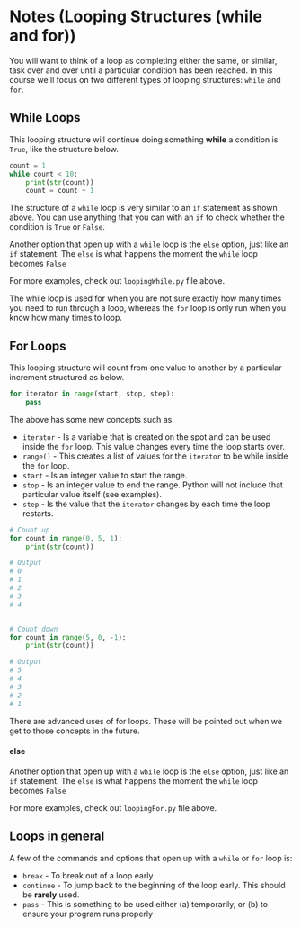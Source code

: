 # Notes (Looping Structures (while and for))

You will want to think of a loop as completing either the same, or similar, task over and over until a particular condition has been reached.  In this course we'll focus on two different types of looping structures: ```while``` and ```for```.


## While Loops

This looping structure will continue doing something **while** a condition is ```True```, like the structure below.

```python
count = 1
while count < 10:
	print(str(count))
	count = count + 1
```

The structure of a ```while``` loop is very similar to an ```if``` statement as shown above.  You can use anything that you can with an ```if``` to check whether the condition is ```True``` or ```False```.  

Another option that open up with a ```while``` loop is the ```else``` option, just like an ```if``` statement.  The ```else``` is what happens the moment the ```while``` loop becomes ```False```

For more examples, check out ```loopingWhile.py``` file above.

The while loop is used for when you are not sure exactly how many times you need to run through a loop, whereas the ```for``` loop is only run when you know how many times to loop. 


## For Loops
This looping structure will count from one value to another by a particular increment structured as below.

```python
for iterator in range(start, stop, step):
	pass
```

The above has some new concepts such as:
* ```iterator``` - Is a variable that is created on the spot and can be used inside the ```for``` loop.  This value changes every time the loop starts over.
* ```range()``` - This creates a list of values for the ```iterator``` to be while inside the ```for``` loop.
* ```start``` - Is an integer value to start the range.
* ```stop``` - Is an integer value to end the range.  Python will not include that particular value itself (see examples).
* ```step``` - Is the value that the ```iterator``` changes by each time the loop restarts.

```python
# Count up
for count in range(0, 5, 1):
	print(str(count))

# Output
# 0
# 1
# 2
# 3
# 4


# Count down
for count in range(5, 0, -1):
	print(str(count))

# Output
# 5
# 4
# 3
# 2
# 1
```

There are advanced uses of for loops.  These will be pointed out when we get to those concepts in the future.

#### else 

Another option that open up with a ```while``` loop is the ```else``` option, just like an ```if``` statement.  The ```else``` is what happens the moment the ```while``` loop becomes ```False```

For more examples, check out ```loopingFor.py``` file above.

## Loops in general

A few of the commands and options that open up with a ```while``` or ```for``` loop is:
* ```break``` - To break out of a loop early
* ```continue``` - To jump back to the beginning of the loop early.  This should be **rarely** used.
* ```pass``` - This is something to be used either (a) temporarily, or (b) to ensure your program runs properly
